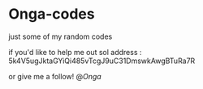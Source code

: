# Onga-codes
just some of my random codes

if you'd like to help me out 
sol address : 5k4V5ugJktaGYiQi485vTcgJ9uC31DmswkAwgBTuRa7R

or give me a follow! @_Onga_
